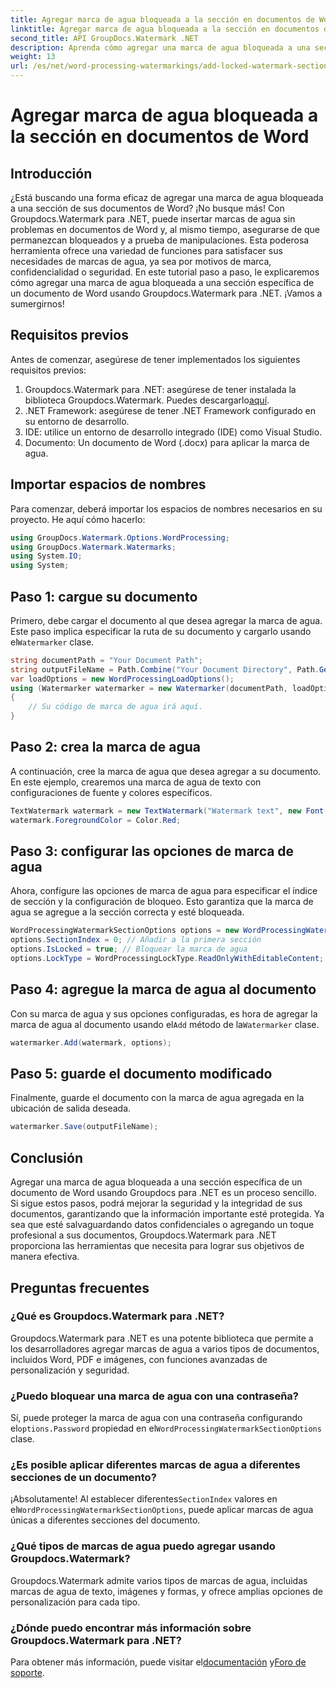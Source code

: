 ```yaml
---
title: Agregar marca de agua bloqueada a la sección en documentos de Word
linktitle: Agregar marca de agua bloqueada a la sección en documentos de Word
second_title: API GroupDocs.Watermark .NET
description: Aprenda cómo agregar una marca de agua bloqueada a una sección específica en documentos de Word usando Groupdocs para .NET con esta guía completa paso a paso.
weight: 13
url: /es/net/word-processing-watermarkings/add-locked-watermark-section-word-docs/
---
```


# Agregar marca de agua bloqueada a la sección en documentos de Word

## Introducción
¿Está buscando una forma eficaz de agregar una marca de agua bloqueada a una sección de sus documentos de Word? ¡No busque más! Con Groupdocs.Watermark para .NET, puede insertar marcas de agua sin problemas en documentos de Word y, al mismo tiempo, asegurarse de que permanezcan bloqueados y a prueba de manipulaciones. Esta poderosa herramienta ofrece una variedad de funciones para satisfacer sus necesidades de marcas de agua, ya sea por motivos de marca, confidencialidad o seguridad. En este tutorial paso a paso, le explicaremos cómo agregar una marca de agua bloqueada a una sección específica de un documento de Word usando Groupdocs.Watermark para .NET. ¡Vamos a sumergirnos!
## Requisitos previos
Antes de comenzar, asegúrese de tener implementados los siguientes requisitos previos:
1.  Groupdocs.Watermark para .NET: asegúrese de tener instalada la biblioteca Groupdocs.Watermark. Puedes descargarlo[aquí](https://releases.groupdocs.com/Watermark/net/).
2. .NET Framework: asegúrese de tener .NET Framework configurado en su entorno de desarrollo.
3. IDE: utilice un entorno de desarrollo integrado (IDE) como Visual Studio.
4. Documento: Un documento de Word (.docx) para aplicar la marca de agua.
## Importar espacios de nombres
Para comenzar, deberá importar los espacios de nombres necesarios en su proyecto. He aquí cómo hacerlo:
```csharp
using GroupDocs.Watermark.Options.WordProcessing;
using GroupDocs.Watermark.Watermarks;
using System.IO;
using System;
```
## Paso 1: cargue su documento
 Primero, debe cargar el documento al que desea agregar la marca de agua. Este paso implica especificar la ruta de su documento y cargarlo usando el`Watermarker` clase.
```csharp
string documentPath = "Your Document Path";
string outputFileName = Path.Combine("Your Document Directory", Path.GetFileName(documentPath));
var loadOptions = new WordProcessingLoadOptions();
using (Watermarker watermarker = new Watermarker(documentPath, loadOptions))
{
    // Su código de marca de agua irá aquí.
}
```
## Paso 2: crea la marca de agua
A continuación, cree la marca de agua que desea agregar a su documento. En este ejemplo, crearemos una marca de agua de texto con configuraciones de fuente y colores específicos.
```csharp
TextWatermark watermark = new TextWatermark("Watermark text", new Font("Arial", 19));
watermark.ForegroundColor = Color.Red;
```
## Paso 3: configurar las opciones de marca de agua
Ahora, configure las opciones de marca de agua para especificar el índice de sección y la configuración de bloqueo. Esto garantiza que la marca de agua se agregue a la sección correcta y esté bloqueada.
```csharp
WordProcessingWatermarkSectionOptions options = new WordProcessingWatermarkSectionOptions();
options.SectionIndex = 0; // Añadir a la primera sección
options.IsLocked = true; // Bloquear la marca de agua
options.LockType = WordProcessingLockType.ReadOnlyWithEditableContent; // Tipo de bloqueo
```
## Paso 4: agregue la marca de agua al documento
 Con su marca de agua y sus opciones configuradas, es hora de agregar la marca de agua al documento usando el`Add` método de la`Watermarker` clase.
```csharp
watermarker.Add(watermark, options);
```
## Paso 5: guarde el documento modificado
Finalmente, guarde el documento con la marca de agua agregada en la ubicación de salida deseada.
```csharp
watermarker.Save(outputFileName);
```
## Conclusión
Agregar una marca de agua bloqueada a una sección específica de un documento de Word usando Groupdocs para .NET es un proceso sencillo. Si sigue estos pasos, podrá mejorar la seguridad y la integridad de sus documentos, garantizando que la información importante esté protegida. Ya sea que esté salvaguardando datos confidenciales o agregando un toque profesional a sus documentos, Groupdocs.Watermark para .NET proporciona las herramientas que necesita para lograr sus objetivos de manera efectiva.
## Preguntas frecuentes
### ¿Qué es Groupdocs.Watermark para .NET?
Groupdocs.Watermark para .NET es una potente biblioteca que permite a los desarrolladores agregar marcas de agua a varios tipos de documentos, incluidos Word, PDF e imágenes, con funciones avanzadas de personalización y seguridad.
### ¿Puedo bloquear una marca de agua con una contraseña?
 Sí, puede proteger la marca de agua con una contraseña configurando el`options.Password` propiedad en el`WordProcessingWatermarkSectionOptions` clase.
### ¿Es posible aplicar diferentes marcas de agua a diferentes secciones de un documento?
 ¡Absolutamente! Al establecer diferentes`SectionIndex` valores en el`WordProcessingWatermarkSectionOptions`, puede aplicar marcas de agua únicas a diferentes secciones del documento.
### ¿Qué tipos de marcas de agua puedo agregar usando Groupdocs.Watermark?
Groupdocs.Watermark admite varios tipos de marcas de agua, incluidas marcas de agua de texto, imágenes y formas, y ofrece amplias opciones de personalización para cada tipo.
### ¿Dónde puedo encontrar más información sobre Groupdocs.Watermark para .NET?
 Para obtener más información, puede visitar el[documentación](https://tutorials.groupdocs.com/Watermark/net/) y[Foro de soporte](https://forum.groupdocs.com/c/watermark/19).